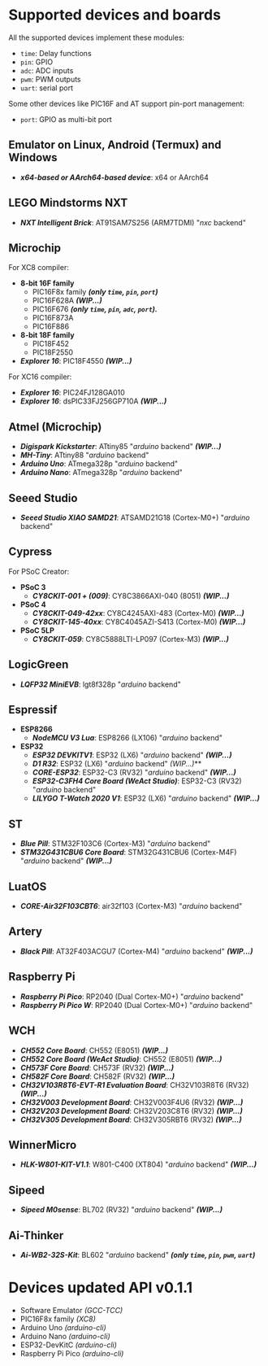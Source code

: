 # Supported devices and boards

All the supported devices implement these modules:
- `time`: Delay functions
- `pin`: GPIO
- `adc`: ADC inputs
- `pwm`: PWM outputs
- `uart`: serial port

Some other devices like PIC16F and AT support pin-port management:
- `port`: GPIO as multi-bit port

## Emulator on Linux, Android (Termux) and Windows
- **_x64-based or AArch64-based device_**: x64 or AArch64 

## LEGO Mindstorms NXT
- **_NXT Intelligent Brick_**: AT91SAM7S256 (ARM7TDMI) "_nxc_ backend" 
  
## Microchip

For XC8 compiler:
- **8-bit 16F family**
    - PIC16F8x family   **_(only `time`, `pin`, `port`)_**
    - PIC16F628A    **_(WIP...)_**
    - PIC16F676     **_(only `time`, `pin`, `adc`, `port`)._**
    - PIC16F873A    
    - PIC16F886     
- **8-bit 18F family**
    - PIC18F452     
    - PIC18F2550     
- **_Explorer 16_**: PIC18F4550 **_(WIP...)_**

For XC16 compiler:
- **_Explorer 16_**: PIC24FJ128GA010 
- **_Explorer 16_**: dsPIC33FJ256GP710A **_(WIP...)_**

## Atmel (Microchip)
- **_Digispark Kickstarter_**: ATtiny85 "_arduino_ backend" **_(WIP...)_** 
- **_MH-Tiny_**: ATtiny88 "_arduino_ backend" 
- **_Arduino Uno_**: ATmega328p "_arduino_ backend"   
- **_Arduino Nano_**: ATmega328p "_arduino_ backend"  

## Seeed Studio
- **_Seeed Studio XIAO SAMD21_**: ATSAMD21G18 (Cortex-M0+) "_arduino_ backend" 

## Cypress
For PSoC Creator:
- **PSoC 3**
    - **_CY8CKIT-001 + (009)_**: CY8C3866AXI-040 (8051) **_(WIP...)_**
- **PSoC 4**
  - **_CY8CKIT-049-42xx_**: CY8C4245AXI-483 (Cortex-M0) **_(WIP...)_**
  - **_CY8CKIT-145-40xx_**: CY8C4045AZI-S413 (Cortex-M0) **_(WIP...)_**
- **PSoC 5LP**
    - **_CY8CKIT-059_**: CY8C5888LTI-LP097 (Cortex-M3) **_(WIP...)_**

## LogicGreen 
- **_LQFP32 MiniEVB_**: lgt8f328p "_arduino_ backend"

## Espressif
- **ESP8266**
    - **_NodeMCU V3 Lua_**: ESP8266 (LX106) "_arduino_ backend" 
- **ESP32**
    - **_ESP32 DEVKITV1_**: ESP32 (LX6) "_arduino_ backend" **_(WIP...)_**
    - **_D1 R32_**: ESP32 (LX6) "_arduino_ backend" _(WIP...)_**
    - **_CORE-ESP32_**: ESP32-C3 (RV32) "_arduino_ backend" **_(WIP...)_**
    - **_ESP32-C3FH4 Core Board (WeAct Studio)_**: ESP32-C3 (RV32) "_arduino_ backend" 
    - **_LILYGO T-Watch 2020 V1_**: ESP32 (LX6) "_arduino_ backend" **_(WIP...)_**  

## ST
- **_Blue Pill_**: STM32F103C6 (Cortex-M3) "_arduino_ backend" 
- **_STM32G431CBU6 Core Board_**: STM32G431CBU6 (Cortex-M4F) "_arduino_ backend" **_(WIP...)_**

## LuatOS
- **_CORE-Air32F103CBT6_**: air32f103 (Cortex-M3) "_arduino_ backend" 

## Artery
- **_Black Pill_**: AT32F403ACGU7 (Cortex-M4) "_arduino_ backend" **_(WIP...)_**

## Raspberry Pi
- **_Raspberry Pi Pico_**: RP2040 (Dual Cortex-M0+) "_arduino_ backend" 
- **_Raspberry Pi Pico W_**: RP2040 (Dual Cortex-M0+) "_arduino_ backend" 

## WCH
- **_CH552 Core Board_**: CH552 (E8051) **_(WIP...)_**
- **_CH552 Core Board (WeAct Studio)_**: CH552 (E8051) **_(WIP...)_**
- **_CH573F Core Board_**: CH573F (RV32) **_(WIP...)_**
- **_CH582F Core Board_**: CH582F (RV32) **_(WIP...)_**
- **_CH32V103R8T6-EVT-R1 Evaluation Board_**: CH32V103R8T6 (RV32) **_(WIP...)_**
- **_CH32V003 Development Board_**: CH32V003F4U6 (RV32) **_(WIP...)_**
- **_CH32V203 Development Board_**: CH32V203C8T6 (RV32) **_(WIP...)_** 
- **_CH32V305 Development Board_**: CH32V305RBT6 (RV32) **_(WIP...)_** 

## WinnerMicro
- **_HLK-W801-KIT-V1.1_**: W801-C400 (XT804) "_arduino_ backend" **_(WIP...)_**

## Sipeed
- **_Sipeed M0sense_**: BL702 (RV32) "_arduino_ backend" **_(WIP...)_**

## Ai-Thinker
- **_Ai-WB2-32S-Kit_**: BL602 "_arduino_ backend" **_(only `time`, `pin`, `pwm`, `uart`)_**


# Devices updated API v0.1.1

- Software Emulator   _(GCC-TCC)_
- PIC16F8x family     _(XC8)_
- Arduino Uno         _(arduino-cli)_
- Arduino Nano        _(arduino-cli)_
- ESP32-DevKitC       _(arduino-cli)_
- Raspberry Pi Pico   _(arduino-cli)_